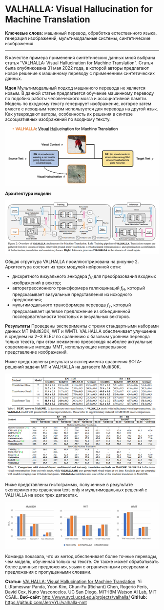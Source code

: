 # VALHALLA: Visual Hallucination for Machine Translation

**Ключевые слова:** машинный перевод, обработка естественного языка, генерация изображений, мультимодальные системы, синтетические изображения

***********************

В качестве примера применения синтетических данных мной выбрана статья "VALHALLA: Visual Hallucination for Machine Translation". 
Статья была опубликована 31 мая 2022 года, в которой авторы предлагают новое решение к машинному переводу с применением синтетических данных.

**Идея**
Мультимодальный подход машинного перевода не является новым. В данной статье предлагается обучение машинному переводу по подобию работы человеческого мозга и ассоциативной памяти. Модель по входному тексту генерирует изображение, которое затем вместе с исходным текстом используется для перевода на другой язык. Как утверждают авторы, особенность их решения в синтезе ассоциативных изображений по входному тексту.

![pair_img_text](./imgs/pair_img_text.png)

**Архитектура модели**

![model_architecture](./imgs/model_architecture.png)

Общая структура VALHALLA проиллюстрирована на рисунке 2. Архитектура состоит из трех модулей нейронной сети: 
- дискретного визуального энкодера $f_V$ для преобразования входных изображений в вектор;
- авторегрессионного трансформера галлюцинаций $f_H$, который предсказывает визуальные представления из исходного предложения; 
- мультимодального трансформера перевода $f_T$, который предсказывает целевое предложение из объединенной последовательности текстовых и визуальных векторов.


**Результаты**
Проведены эксперименты с тремя стандартными наборами данных MT
(Multi30K, WIT и WMT). VALHALLA обеспечивает улучшение в среднем на 2~3 BLEU по сравнению с базовым уровнем перевода только текста, при этом неизменно превосходя наиболее актуальные современные методы MMT, использующие непрерывное представление изображений. 

Ниже представлены результаты эксперимента сравнения SOTA-решений задачи MT и VALHALLA на датасете Multi30K.

![exp_Multi30K](./imgs/exp_Multi30K.png)

Ниже представлены гистограммы, полученные в результате экспериментов сравнения text-only и мультимодальных решений с VALHALLA на всех трех датасетах.

![all_hists](./imgs/all_hists.png)

Команда показала, что их метод обеспечивает более точные переводы, чем модель, обученная только на тексте. Он также может обрабатывать более длинные предложения, языки с ограниченными ресурсами и предложения с пропущенными словами.

**Статья:** [VALHALLA: Visual Hallucination for Machine Translation](http://www.svcl.ucsd.edu/publications/conference/2022/valhalla/main.pdf). Yi Li,Rameswar Panda, Yoon Kim, Chun-Fu (Richard) Chen, Rogerio Feris, David Cox, Nuno Vasconcelos. UC San Diego, MIT-IBM Watson AI Lab, MIT CSAIL.
**Веб-сайт:** http://www.svcl.ucsd.edu/projects/valhalla/
**GitHub:** https://github.com/JerryYLi/valhalla-nmt